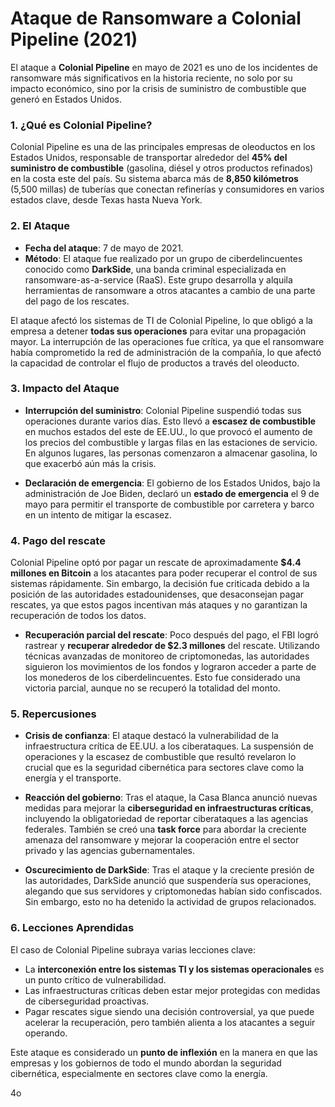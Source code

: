 # Ataque de Ransomware a **Colonial Pipeline** (2021)

El ataque a **Colonial Pipeline** en mayo de 2021 es uno de los incidentes de ransomware más significativos en la historia reciente, no solo por su impacto económico, sino por la crisis de suministro de combustible que generó en Estados Unidos.

### 1. **¿Qué es Colonial Pipeline?**

Colonial Pipeline es una de las principales empresas de oleoductos en los Estados Unidos, responsable de transportar alrededor del **45% del suministro de combustible** (gasolina, diésel y otros productos refinados) en la costa este del país. Su sistema abarca más de **8,850 kilómetros** (5,500 millas) de tuberías que conectan refinerías y consumidores en varios estados clave, desde Texas hasta Nueva York.

### 2. **El Ataque**

- **Fecha del ataque**: 7 de mayo de 2021.
- **Método**: El ataque fue realizado por un grupo de ciberdelincuentes conocido como **DarkSide**, una banda criminal especializada en ransomware-as-a-service (RaaS). Este grupo desarrolla y alquila herramientas de ransomware a otros atacantes a cambio de una parte del pago de los rescates.

El ataque afectó los sistemas de TI de Colonial Pipeline, lo que obligó a la empresa a detener **todas sus operaciones** para evitar una propagación mayor. La interrupción de las operaciones fue crítica, ya que el ransomware había comprometido la red de administración de la compañía, lo que afectó la capacidad de controlar el flujo de productos a través del oleoducto.

### 3. **Impacto del Ataque**

- **Interrupción del suministro**: Colonial Pipeline suspendió todas sus operaciones durante varios días. Esto llevó a **escasez de combustible** en muchos estados del este de EE.UU., lo que provocó el aumento de los precios del combustible y largas filas en las estaciones de servicio. En algunos lugares, las personas comenzaron a almacenar gasolina, lo que exacerbó aún más la crisis.
    
- **Declaración de emergencia**: El gobierno de los Estados Unidos, bajo la administración de Joe Biden, declaró un **estado de emergencia** el 9 de mayo para permitir el transporte de combustible por carretera y barco en un intento de mitigar la escasez.
    

### 4. **Pago del rescate**

Colonial Pipeline optó por pagar un rescate de aproximadamente **$4.4 millones en Bitcoin** a los atacantes para poder recuperar el control de sus sistemas rápidamente. Sin embargo, la decisión fue criticada debido a la posición de las autoridades estadounidenses, que desaconsejan pagar rescates, ya que estos pagos incentivan más ataques y no garantizan la recuperación de todos los datos.

- **Recuperación parcial del rescate**: Poco después del pago, el FBI logró rastrear y **recuperar alrededor de $2.3 millones** del rescate. Utilizando técnicas avanzadas de monitoreo de criptomonedas, las autoridades siguieron los movimientos de los fondos y lograron acceder a parte de los monederos de los ciberdelincuentes. Esto fue considerado una victoria parcial, aunque no se recuperó la totalidad del monto.

### 5. **Repercusiones**

- **Crisis de confianza**: El ataque destacó la vulnerabilidad de la infraestructura crítica de EE.UU. a los ciberataques. La suspensión de operaciones y la escasez de combustible que resultó revelaron lo crucial que es la seguridad cibernética para sectores clave como la energía y el transporte.
    
- **Reacción del gobierno**: Tras el ataque, la Casa Blanca anunció nuevas medidas para mejorar la **ciberseguridad en infraestructuras críticas**, incluyendo la obligatoriedad de reportar ciberataques a las agencias federales. También se creó una **task force** para abordar la creciente amenaza del ransomware y mejorar la cooperación entre el sector privado y las agencias gubernamentales.
    
- **Oscurecimiento de DarkSide**: Tras el ataque y la creciente presión de las autoridades, DarkSide anunció que suspendería sus operaciones, alegando que sus servidores y criptomonedas habían sido confiscados. Sin embargo, esto no ha detenido la actividad de grupos relacionados.
    

### 6. **Lecciones Aprendidas**

El caso de Colonial Pipeline subraya varias lecciones clave:

- La **interconexión entre los sistemas TI y los sistemas operacionales** es un punto crítico de vulnerabilidad.
- Las infraestructuras críticas deben estar mejor protegidas con medidas de ciberseguridad proactivas.
- Pagar rescates sigue siendo una decisión controversial, ya que puede acelerar la recuperación, pero también alienta a los atacantes a seguir operando.

Este ataque es considerado un **punto de inflexión** en la manera en que las empresas y los gobiernos de todo el mundo abordan la seguridad cibernética, especialmente en sectores clave como la energía.

4o